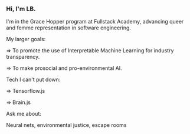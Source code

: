 ### Hi, I'm LB. 

I'm in the Grace Hopper program at Fullstack Academy, advancing queer and femme representation in software engineering.


My larger goals:

=> To promote the use of Interpretable Machine Learning for industry transparency.

=> To make prosocial and pro-environmental AI.


Tech I can't put down: 

=> Tensorflow.js

=> Brain.js


Ask me about:

Neural nets, environmental justice, escape rooms
